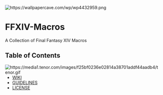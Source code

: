 
<img src="https://wallpapercave.com/wp/wp4432959.png" alt="https://wallpapercave.com/wp/wp4432959.png">

# FFXIV-Macros
A Collection of Final Fantasy XIV Macros

## Table of Contents

<img align="right" src="https://media1.tenor.com/images/f25bf0236e02814a38701addf44aadb4/tenor.gif" alt="https://media1.tenor.com/images/f25bf0236e02814a38701addf44aadb4/tenor.gif">

- [WIKI](https://en.wikipedia.org/wiki/Final_Fantasy_XIV)
- [GUIDELINES](https://github.com/phantomdev-github/FFXIV-Macros/blob/master/GUIDELINES.md)
- [LICENSE](https://github.com/phantomdev-github/FFXIV-Macros/blob/master/LICENSE)

